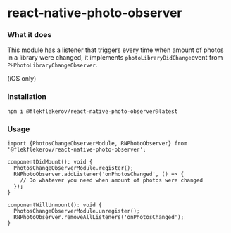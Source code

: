 # react-native-photo-observer

### What it does

This module has a listener that triggers every time when amount of photos in a library were changed, it implements `photoLibraryDidChange`event from `PHPhotoLibraryChangeObserver`. 

(iOS only)


### Installation

`npm i @flekflekerov/react-native-photo-observer@latest`

### Usage

```
import {PhotosChangeObserverModule, RNPhotoObserver} from '@flekflekerov/react-native-photo-observer';

componentDidMount(): void {
  PhotosChangeObserverModule.register();
  RNPhotoObserver.addListener('onPhotosChanged', () => {
    // Do whatever you need when amount of photos were changed
  });
}

componentWillUnmount(): void {
  PhotosChangeObserverModule.unregister();
  RNPhotoObserver.removeAllListeners('onPhotosChanged');
}

```

